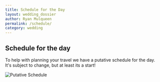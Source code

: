 ```yaml
---
title: Schedule for the Day
layout: wedding_dossier
author: Ryan Mulqueen
permalink: /schedule/
category: wedding
---
```


## Schedule for the day

To help with planning your travel we have a putative schedule for the day. It's subject to change, but at least its a start!

<img src="/wedding/wedding_assets/schedule.png" alt="Putative Schedule">

